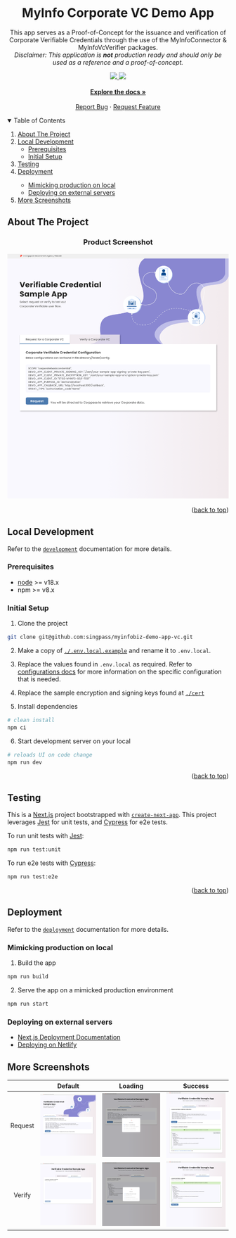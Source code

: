 <div id="top"></div>
<div align="center">
  <h1 align="center">MyInfo Corporate VC Demo App</h1>
  <p align="center">
    This app serves as a Proof-of-Concept for the issuance and verification of Corporate Verifiable Credentials through the use of the MyInfoConnector & MyInfoVcVerifier packages.<br />
    <em>Disclaimer: This application is <strong>not</strong> production ready and should only be used as a reference and a proof-of-concept.</em>
    <div>
      <!-- SHIELD BADGES -->
      <!-- package dependency -->
      <a href="./package.json">
        <img src="https://img.shields.io/github/package-json/dependency-version/singpass/myinfobiz-demo-app-vc/myinfo-vc-verifier?color=informational">
      </a>
      <a href="https://github.com/singpass/myinfobiz-demo-app-vc/actions/workflows/ci.yml">
        <img src="https://img.shields.io/github/actions/workflow/status/singpass/myinfobiz-demo-app-vc/ci.yml">
      </a>
    </div>
    <br />
    <a href="./docs"><strong>Explore the docs »</strong></a>
    <br />
    <br />
    <a href="https://github.com/singpass/myinfobiz-demo-app-vc/issues/new?assignees=&labels=&template=bug_report.md&title=">Report Bug</a>
    ·
    <a href="https://github.com/singpass/myinfobiz-demo-app-vc/issues/new?assignees=&labels=&template=feature_request.md&title=">Request Feature</a>
  </p>
</div>

<!-- TABLE OF CONTENTS -->
<details open>
  <summary>Table of Contents</summary>
  <ol>
    <li>
      <a href="#about-the-project">About The Project</a>
    </li>
    <li>
      <a href="#local-development">Local Development</a>
      <ul>
        <li><a href="#prerequisites">Prerequisites</a></li>
        <li><a href="#initial-setup">Initial Setup</a></li>
      </ul>
    </li>
    <li><a href="#testing">Testing</a></li>
    <li><a href="#deployment">Deployment</a></li>
      <ul>
        <li><a href="#mimicking-production-on-local">Mimicking production on local</a></li>
        <li><a href="#deploying-on-external-servers">Deploying on external servers</a></li>
      </ul>
    <li><a href="#more-screenshots">More Screenshots</a></li>
  </ol>
</details>

<!-- ABOUT THE PROJECT -->

## About The Project

<div align="center">
  <h3>Product Screenshot</h3>
  <img
    src=".github/screenshots/request-home.png"
    alt="Product Screenshot"
    width="800"
  >
</div>

<p align="right">(<a href="#top">back to top</a>)</p>

## Local Development

Refer to the [`development`](./docs/development.md) documentation for more details.

### Prerequisites

- [node](https://nodejs.org/en/) >= v18.x
- npm >= v8.x

### Initial Setup

1. Clone the project

```bash
git clone git@github.com:singpass/myinfobiz-demo-app-vc.git
```

2. Make a copy of [`./.env.local.example`](.env.local.example) and rename it to `.env.local`.
3. Replace the values found in `.env.local` as required. Refer to [configurations docs](docs/configurations.md) for more information on the specific configuration that is needed.

4. Replace the sample encryption and signing keys found at [`./cert`](./cert/)

5. Install dependencies

```bash
# clean install
npm ci
```

6. Start development server on your local

```bash
# reloads UI on code change
npm run dev
```

<p align="right">(<a href="#top">back to top</a>)</p>

## Testing

This is a [Next.js](https://nextjs.org/) project bootstrapped with [`create-next-app`](https://github.com/vercel/next.js/tree/canary/packages/create-next-app). This project leverages [Jest] for unit tests, and [Cypress] for e2e tests.

To run unit tests with [Jest]:

```bash
npm run test:unit
```

To run e2e tests with [Cypress]:

```bash
npm run test:e2e
```

<p align="right">(<a href="#top">back to top</a>)</p>

## Deployment

Refer to the [`deployment`](./docs/deployment.md) documentation for more details.

### Mimicking production on local

1. Build the app

```bash
npm run build
```

2. Serve the app on a mimicked production environment

```bash
npm run start
```

### Deploying on external servers

- [Next.js Deployment Documentation](https://nextjs.org/docs/deployment)
- [Deploying on Netlify](https://www.netlify.com/with/nextjs/)

## More Screenshots

|         |                     Default                      |                       Loading                       |                       Success                       |
| :-----: | :----------------------------------------------: | :-------------------------------------------------: | :-------------------------------------------------: |
| Request | ![image](./.github/screenshots/request-home.png) | ![image](./.github/screenshots/request-loading.png) | ![image](./.github/screenshots/request-success.png) |
| Verify  | ![image](./.github/screenshots/verify-home.png)  | ![image](./.github/screenshots/verify-loading.png)  | ![image](./.github/screenshots/verify-success.png)  |

[jest]: https://jestjs.io/
[cypress]: https://www.cypress.io/
